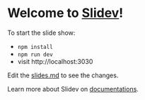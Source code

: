 # Welcome to [Slidev](https://github.com/slidevjs/slidev)!

To start the slide show:

- `npm install`
- `npm run dev`
- visit http://localhost:3030

Edit the [slides.md](./slides.md) to see the changes.

Learn more about Slidev on [documentations](https://sli.dev/).
